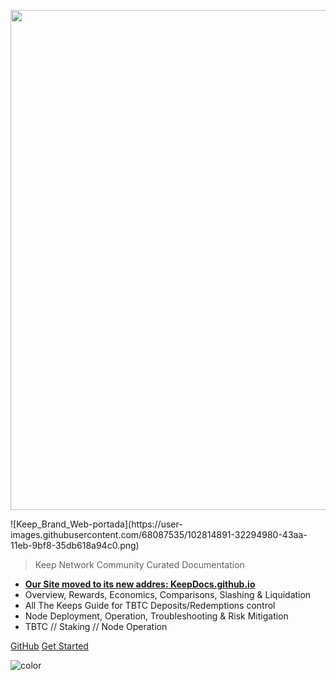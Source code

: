 <!-- _coverpage.md -->
<p align="center">
  <img width="800" src="https://user-images.githubusercontent.com/68087535/102814891-32294980-43aa-11eb-9bf8-35db618a94c0.png">
</p>
![Keep_Brand_Web-portada](https://user-images.githubusercontent.com/68087535/102814891-32294980-43aa-11eb-9bf8-35db618a94c0.png)

> Keep Network
> Community Curated Documentation

- **[Our Site moved to its new addres: KeepDocs.github.io](https://keepdocs.github.io/)**
- Overview, Rewards, Economics, Comparisons, Slashing & Liquidation
- All The Keeps Guide for TBTC Deposits/Redemptions control
- Node Deployment, Operation, Troubleshooting & Risk Mitigation
- TBTC   //   Staking   //   Node Operation


[GitHub](https://github.com/keepdocs/keepdocs.github.io/)
[Get Started](https://keepdocs.github.io/)

<!-- background color -->

![color](#f0f0f0)
